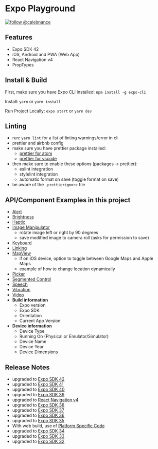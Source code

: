 # Expo Playground

[![follow @calebnance](https://img.shields.io/twitter/follow/calebnance.svg?style=for-the-badge&logo=TWITTER&logoColor=FFFFFF&labelColor=00aced&logoWidth=20&color=lightgray)](https://twitter.com/calebnance)

## Features

- Expo SDK 42
- iOS, Android and PWA (Web App)
- React Navigation v4
- PropTypes

## Install & Build

First, make sure you have Expo CLI installed: `npm install -g expo-cli`

Install: `yarn` or `yarn install`

Run Project Locally: `expo start` or `yarn dev`

## Linting

- run: `yarn lint` for a list of linting warnings/error in cli
- prettier and airbnb config
- make sure you have prettier package installed:
  - [prettier for atom](https://atom.io/packages/prettier-atom)
  - [prettier for vscode](https://marketplace.visualstudio.com/items?itemName=esbenp.prettier-vscode)
- then make sure to enable these options (packages → prettier):
  - eslint integration
  - stylelint integration
  - automatic format on save (toggle format on save)
- be aware of the `.prettierignore` file

## API/Component Examples in this project

- [Alert](https://facebook.github.io/react-native/docs/alert)
- [Brightness](https://docs.expo.dev/versions/latest/sdk/brightness/)
- [Haptic](https://docs.expo.dev/versions/latest/sdk/haptic/)
- [Image Manipulator](https://docs.expo.dev/versions/latest/sdk/imagemanipulator/)
  - rotate image left or right by 90 degrees
  - save modified image to camera roll (asks for permission to save)
- [Keyboard](https://facebook.github.io/react-native/docs/keyboard)
- [Linking](https://docs.expo.dev/versions/latest/workflow/linking)
- [MapView](https://docs.expo.dev/versions/latest/sdk/map-view/)
  - if on iOS device, option to toggle between Google Maps and Apple Maps
  - example of how to change location dynamically
- [Picker](https://github.com/react-native-picker/picker#readme)
- [Segmented Control](https://github.com/react-native-segmented-control/segmented-control#readme)
- [Speech](https://docs.expo.dev/versions/latest/sdk/speech/)
- [Vibration](https://facebook.github.io/react-native/docs/vibration)
- [Video](https://docs.expo.dev/versions/latest/sdk/video/)
- **Build information**
  - Expo version
  - Expo SDK
  - Orientation
  - Current App Version
- **Device information**
  - Device Type
  - Running On (Physical or Emulator/Simulator)
  - Device Name
  - Device Year
  - Device Dimensions

## Release Notes

- upgraded to [Expo SDK 42](https://blog.expo.dev/expo-sdk-42-579aee2348b6)
- upgraded to [Expo SDK 41](https://blog.expo.dev/expo-sdk-41-12cc5232f2ef)
- upgraded to [Expo SDK 40](https://blog.expo.dev/expo-sdk-40-is-now-available-d4d73e67da33)
- upgraded to [Expo SDK 39](https://blog.expo.dev/expo-sdk-39-is-now-available-4c10aa825e3f)
- upgraded to [React Navigation v4](https://reactnavigation.org/docs/4.x/getting-started)
- upgraded to [Expo SDK 38](https://blog.expo.dev/expo-sdk-38-is-now-available-ab6cd30ca2ee)
- upgraded to [Expo SDK 37](https://blog.expo.dev/expo-sdk-37-is-now-available-dd5770f066a6)
- upgraded to [Expo SDK 36](https://blog.expo.dev/expo-sdk-36-is-now-available-b91897b437fe)
- upgraded to [Expo SDK 35](https://blog.expo.dev/expo-sdk-35-is-now-available-beee0dfafbf4)
- With web build, use of [Platform Specific Code](https://facebook.github.io/react-native/docs/platform-specific-code)
- upgraded to [Expo SDK 34](https://blog.expo.dev/expo-sdk-34-is-now-available-4f7825239319)
- upgraded to [Expo SDK 33](https://blog.expo.dev/expo-sdk-v33-0-0-is-now-available-52d1c99dfe4c)
- upgraded to [Expo SDK 32](https://blog.expo.dev/expo-sdk-v32-0-0-is-now-available-6b78f92a6c52)
